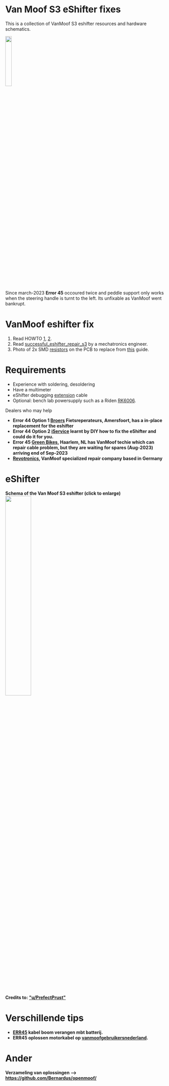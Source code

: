 # Van Moof S3 eShifter fixes
This is a collection of VanMoof S3 eshifter resources and hardware schematics.

<img src="https://github.com/pappavis/vanmoof/blob/main/img/VanMoofS3_transp.png?raw=true" width="20%" height="20%">

Since march-2023 <b>Error 45</b> occoured twice and peddle support only works when the steering handle is turnt to the left.  Its unfixable as VanMoof went bankrupt.

# VanMoof eshifter fix
1. Read HOWTO <a href="https://www.reddit.com/r/vanmoofbicycle/comments/15kl0vs/lets_talk_eshifter_heres_how_to_debug_your/" target="_blank">1</a>,
<a href="https://www.e-bike-technologies.de/index.php/de/steckverbinder/steckverbinder-signal/steckverbinder-higo-mini-f-serie/higo-b4-f-detail" target="_blank">2</a>.
2. Read <a href="https://www.reddit.com/r/vanmoofbicycle/comments/15085mg/successful_eshifter_repair_s3/" target="_blank">successful_eshifter_repair_s3</a> by a mechatronics engineer.
3. Photo of 2x SMD <a href="https://www.reddit.com/media?url=https%3A%2F%2Fpreview.redd.it%2Fzp0worugp5cb1.jpeg%3Fwidth%3D1575%26format%3Dpjpg%26auto%3Dwebp%26s%3Dd3b0595aea6afd03a556e7189804ad97c016d10d" target="_blank">resistors</a> on the PCB to replace from <a href="https://www.reddit.com/r/vanmoofbicycle/comments/15085mg/successful_eshifter_repair_s3/">this</a> guide.

# Requirements
- Experience with soldering, desoldering
- Have a multimeter
- eShifter debugging <a href="https://www.reddit.com/r/vanmoofbicycle/comments/15085mg/comment/jsah74b/?utm_source=share&utm_medium=web2x&context=3" target="_blank">extension</a> cable
- Optional: bench lab powersupply such as a Riden <a href="https://www.youtube.com/watch?v=7M3mByDMRWw" target="_blank">RK6006</a>.

Dealers who may help
 - <b>Error 44<b> Option 1 <a href="https://www.broersamersfoort.nl/">Broers</a> Fietsreperateurs, Amersfoort, has a in-place replacement for the eshifter
 - <b>Error 44<b> Option 2 <a href="https://iservice-utrecht.nl/">iService</a> learnt by DIY how to fix the eShifter and could do it for you.
 - <b>Error 45<b> <a href="https://greenbikes.nl/">Green Bikes</a>, Haarlem, NL has  VanMoof techie which can repair cable problem, but they are waiting for spares (Aug-2023) arriving end of Sep-2023
 - <a href="https://revotronics.de/en/">Revotronics</a>, VanMoof specialized repair company based in Germany

# eShifter
Schema of the Van Moof S3 eshifter (click to enlarge)<br>
<img src="https://github.com/pappavis/vanmoof/blob/main/img/VanMoof%20S3%20eshifter%20schema%2020230810.jpg?raw=true" width="40%" height="40%"><br>
Credits to: <a href="https://www.reddit.com/user/PrefectPrust/" target="_blank">"u/PrefectPrust"</a>

# Verschillende tips
* <a href="https://www.facebook.com/groups/vanmoofgebruikersnederland/posts/6430922890322179/?comment_id=6430931716987963&reply_comment_id=6431392556941879">ERR45</a> kabel boom verangen mbt batterij.
* ERR45 oplossen motorkabel op <a href="https://www.facebook.com/groups/vanmoofgebruikersnederland/posts/6430922890322179/?comment_id=6430931716987963&reply_comment_id=6600551780025955">vanmoofgebruikersnederland</a>.

# Ander
Verzameling van oplossingen --> <a href="https://github.com/Bernardus/openmoof/">https://github.com/Bernardus/openmoof/</a>

